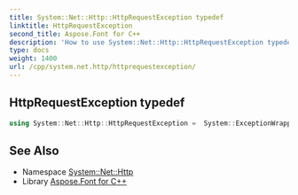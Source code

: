 ```yaml
---
title: System::Net::Http::HttpRequestException typedef
linktitle: HttpRequestException
second_title: Aspose.Font for C++
description: 'How to use System::Net::Http::HttpRequestException typedef in C++.'
type: docs
weight: 1400
url: /cpp/system.net.http/httprequestexception/
---
```

## HttpRequestException typedef




```cpp
using System::Net::Http::HttpRequestException =  System::ExceptionWrapper<Details_HttpRequestException>
```

## See Also

* Namespace [System::Net::Http](../)
* Library [Aspose.Font for C++](../../)
